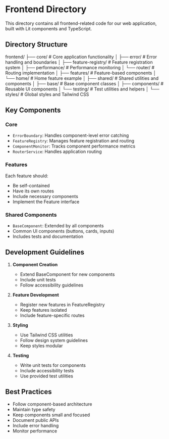# Frontend Directory

This directory contains all frontend-related code for our web application, built with Lit components and TypeScript.

## Directory Structure

frontend/
├── core/ # Core application functionality
│ ├── error/ # Error handling and boundaries
│ ├── feature-registry/ # Feature registration system
│ ├── performance/ # Performance monitoring
│ └── router/ # Routing implementation
│
├── features/ # Feature-based components
│ └── home/ # Home feature example
│
├── shared/ # Shared utilities and components
│ ├── base/ # Base component classes
│ ├── components/ # Reusable UI components
│ └── testing/ # Test utilities and helpers
│
└── styles/ # Global styles and Tailwind CSS

## Key Components

### Core

- `ErrorBoundary`: Handles component-level error catching
- `FeatureRegistry`: Manages feature registration and routing
- `ComponentMonitor`: Tracks component performance metrics
- `RouterService`: Handles application routing

### Features

Each feature should:

- Be self-contained
- Have its own routes
- Include necessary components
- Implement the Feature interface

### Shared Components

- `BaseComponent`: Extended by all components
- Common UI components (buttons, cards, inputs)
- Includes tests and documentation

## Development Guidelines

1. **Component Creation**

   - Extend BaseComponent for new components
   - Include unit tests
   - Follow accessibility guidelines

2. **Feature Development**

   - Register new features in FeatureRegistry
   - Keep features isolated
   - Include feature-specific routes

3. **Styling**

   - Use Tailwind CSS utilities
   - Follow design system guidelines
   - Keep styles modular

4. **Testing**
   - Write unit tests for components
   - Include accessibility tests
   - Use provided test utilities

## Best Practices

- Follow component-based architecture
- Maintain type safety
- Keep components small and focused
- Document public APIs
- Include error handling
- Monitor performance
